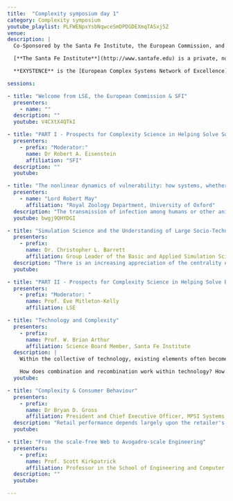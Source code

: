 ```yaml
---
title:  "Complexity symposium day 1"
category: Complexity symposium
youtube_playlist: PLFWENpxYsbNqwceSmDPDGDEXmqTASxj5Z
venue: 
description: |
  Co-Sponsored by the Santa Fe Institute, the European Commission, and the London School of Economics.

  [**The Santa Fe Institute**](http://www.santafe.edu) is a private, non-profit, multidisciplinary research and education center, founded in 1984. Since its founding SFI has devoted itself to creating a new kind of scientific research community, pursuing emerging science. Operating as a small, visiting institution, SFI seeks to catalyze new collaborative, multidisciplinary projects that break down the barriers between the traditional disciplines, to spread its ideas and methodologies to other individuals and encourage the practical applications of its results.

  **EXYSTENCE** is the [European Complex Systems Network of Excellence](http://www.complexityscience.org), funded by the Future Emerging Technologies (FET) of the European Commission. Membership is open to both academics and business members. The series of Seminars is organised by Professor Eve Mitleton-Kelly, Exystence Coordinator for Links with Industry and Government and Director, Complexity Research Programme, London School of Economics.

sessions:

- title: "Welcome from LSE, the European Commission & SFI"
  presenters: 
    - name: ""
  description: ""
  youtube: V4CXtX4QTkI

- title: "PART I - Prospects for Complexity Science in Helping Solve Societal Issues"
  presenters: 
    - prefix: "Moderator:"
      name: Dr Robert A. Eisenstein
      affiliation: "SFI"
  description: ""
  youtube:

- title: "The nonlinear dynamics of vulnerability: how systems, whether ecosystems, or IT networks, or transmission networks for infectious diseases, respond to disturbance"
  presenters: 
    - name: "Lord Robert May"
      affiliation: "Royal Zoology Department, University of Oxford"
  description: "The transmission of infection among humans or other animals, the spread of viruses or worms among computers, and the way ecosystems respond to disturbance are three examples of nonlinear dynamical systems whose behaviour depends upon the nature of the network of connections among nodes (that is individuals, computers, species, respectively). Recent and current concern about HIV/AIDS, SARS, and foot and mouth disease among livestock have prompted advances in our understanding of the interplay between network patterns and effective control measures. Separate, but ultimately related, work has recently focussed (often in the context of 'homeland security') on protecting IT networks from attack. Perhaps surprisingly, this work has made relatively little contact with older questions about ecosystem resilience. My talk aims to be an opinionated overview of all this."
  youtube: bwgj9QHYDGI

- title: "Simulation Science and the Understanding of Large Socio-Technical Systems"
  presenters:
    - prefix:
      name: Dr. Christopher L. Barrett
      affiliation: Group Leader of the Basic and Applied Simulation Science Group of the Computing and Computational Sciences Division, Los Alamos National Laboratory
  description: "There is an increasing appreciation of the centrality of complex cascades of interactions among various (psychological, social, physical, and technological) elements of human systems and our environment. Dr Barrett will introduce a perspective on foundations of interaction-based systems and interaction-based computing as the natural basis for the simulation and analysis of in large socio-technical systems. The approach is interesting theoretically and also useful in many important ways, and he will emphasize one of them: scaling practical simulations of operating civil infrastructures that involve interactions among very large numbers (106 to 1012) of heterogeneous, interacting entities."
  youtube:

- title: "PART II - Prospects for Complexity Science in Helping Solve Business and Technology Problems"
  presenters:
    - prefix: "Moderator: "
      name: Prof. Eve Mitleton-Kelly
      affiliation: LSE

- title: "Technology and Complexity"
  presenters:
    - prefix:
      name: Prof. W. Brian Arthur
      affiliation: Science Board Member, Santa Fe Institute
  description: |
    Within the collective of technology, existing elements often become building blocks that build further building blocks--further technologies. Thus Lee De Forest's triode vacuum tube combined with other electronic elements to create the amplifier, the oscillator, the heterodyne mixer, and eventually the logic circuit. These, in their turn, became building blocks in yet further devices: transmission repeaters in telephony, radar, and early computers.

    How does combination and recombination work within technology? How do higher-level technologies come into being from simpler ones? And by what dynamics does the entire collective of technology emerge from primitive elements? Prof. Arthur will discuss these questions and how they relate to complexity.
  youtube:

- title: "Complexity & Consumer Behaviour"
  presenters:
    - prefix:
      name: Dr Bryan D. Gross
      affiliation: President and Chief Executive Officer, MPSI Systems Inc.
  description: "Retail performance depends largely upon the retailer's ability to manage the store-customer interface across all stores in a retail network; made more complex by interactions between proximal stores and consumers. Sustained retail success requires simultaneous consideration of the impact of all decisions at all points in the retail network. Simulation models have offered decades of scientific support for managing this complex environment. Optimization methods married to simulation systems now offer a further, significant improvement for managing complexities of the store-customer interface."
  youtube:

- title: "From the scale-free Web to Avogadro-scale Engineering"
  presenters:
    - prefix:
      name: Prof. Scott Kirkpatrick
      affiliation: Professor in the School of Engineering and Computer Science, Hebrew University and Exystence Network of Excellence
  description: ""
  youtube:

---
```


